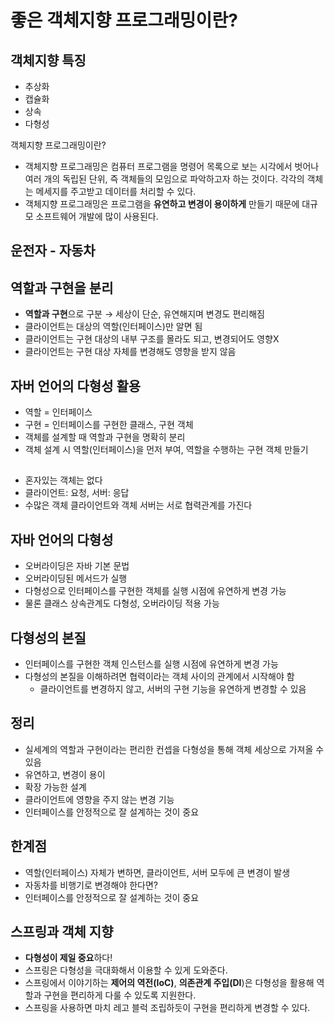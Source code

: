 # 좋은 객체지향 프로그래밍이란?

## 객체지향 특징

- 추상화
- 캡슐화
- 상속
- 다형성

객체지향 프로그래밍이란?

- 객체지향 프로그래밍은 컴퓨터 프로그램을 명령어 목록으로 보는 시각에서 벗어나 여러 개의 독립된 단위, 즉 객체들의 모임으로 파악하고자 하는 것이다. 각각의 객체는 메세지를 주고받고 데이터를 처리할 수 있다.
- 객체지향 프로그래밍은 프로그램을 **유연하고 변경이 용이하게** 만들기 때문에 대규모 소프트웨어 개발에 많이 사용된다.

## 운전자 - 자동차

## 역할과 구현을 분리

- **역할과 구현**으로 구분 → 세상이 단순, 유연해지며 변경도 편리해짐
- 클라이언트는 대상의 역할(인터페이스)만 알면 됨
- 클라이언트는 구현 대상의 내부 구조를 몰라도 되고, 변경되어도 영향X
- 클라이언트는 구현 대상 자체를 변경해도 영향을 받지 않음

## 자버 언어의 다형성 활용

- 역할 = 인터페이스
- 구현 = 인터페이스를 구현한 클래스, 구현 객체
- 객체를 설계할 때 역할과 구현을 명확히 분리
- 객체 설계 시 역할(인터페이스)을 먼저 부여, 역할을 수행하는 구현 객체 만들기

##

- 혼자있는 객체는 없다
- 클라이언트: 요청, 서버: 응답
- 수많은 객체 클라이언트와 객체 서버는 서로 협력관계를 가진다

## 자바 언어의 다형성

- 오버라이딩은 자바 기본 문법
- 오버라이딩된 메서드가 실행
- 다형성으로 인터페이스를 구현한 객체를 실행 시점에 유연하게 변경 가능
- 물론 클래스 상속관계도 다형성, 오버라이딩 적용 가능

## 다형성의 본질

- 인터페이스를 구현한 객체 인스턴스를 실행 시점에 유연하게 변경 가능
- 다형성의 본질을 이해하려면 협력이라는 객체 사이의 관계에서 시작해야 함
  - 클라이언트를 변경하지 않고, 서버의 구현 기능을 유연하게 변경할 수 있음

## 정리

- 실세계의 역할과 구현이라는 편리한 컨셉을 다형성을 통해 객체 세상으로 가져올 수 있음
- 유연하고, 변경이 용이
- 확장 가능한 설계
- 클라이언트에 영향을 주지 않는 변경 기능
- 인터페이스를 안정적으로 잘 설계하는 것이 중요

## 한계점

- 역할(인터페이스) 자체가 변하면, 클라이언트, 서버 모두에 큰 변경이 발생
- 자동차를 비행기로 변경해야 한다면?
- 인터페이스를 안정적으로 잘 설계하는 것이 중요

## 스프링과 객체 지향

- **다형성이 제일 중요**하다!
- 스프링은 다형성을 극대화해서 이용할 수 있게 도와준다.
- 스프링에서 이야기하는 **제어의 역전(IoC)**, **의존관계 주입(DI**)은 다형성을 활용해 역할과 구현을 편리하게 다룰 수 있도록 지원한다.
- 스프링을 사용하면 마치 레고 블럭 조립하듯이 구현을 편리하게 변경할 수 있다.
